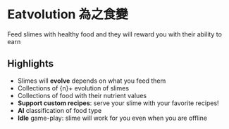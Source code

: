 # Eatvolution 為之食變

Feed slimes with healthy food and they will reward you with their ability to earn

## Highlights

- Slimes will **evolve** depends on what you feed them
- Collections of {n}+ evolution of slimes
- Collections of food with their nutrient values
- **Support custom recipes**: serve your slime with your favorite recipes!
- **AI** classification of food type
- **Idle** game-play: slime will work for you even when you are offline
